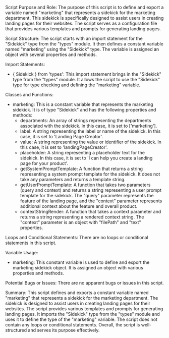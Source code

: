Script Purpose and Role:
The purpose of this script is to define and export a variable named "marketing" that represents a sidekick for the marketing department. This sidekick is specifically designed to assist users in creating landing pages for their websites. The script serves as a configuration file that provides various templates and prompts for generating landing pages.

Script Structure:
The script starts with an import statement for the "Sidekick" type from the "types" module. It then defines a constant variable named "marketing" using the "Sidekick" type. The variable is assigned an object with several properties and methods.

Import Statements:
- { Sidekick } from 'types': This import statement brings in the "Sidekick" type from the "types" module. It allows the script to use the "Sidekick" type for type checking and defining the "marketing" variable.

Classes and Functions:
- marketing: This is a constant variable that represents the marketing sidekick. It is of type "Sidekick" and has the following properties and methods:
  - departments: An array of strings representing the departments associated with the sidekick. In this case, it is set to ['marketing'].
  - label: A string representing the label or name of the sidekick. In this case, it is set to 'Landing Page Creator'.
  - value: A string representing the value or identifier of the sidekick. In this case, it is set to 'landingPageCreator'.
  - placeholder: A string representing a placeholder text for the sidekick. In this case, it is set to 'I can help you create a landing page for your product'.
  - getSystemPromptTemplate: A function that returns a string representing a system prompt template for the sidekick. It does not take any parameters and returns a template string.
  - getUserPromptTemplate: A function that takes two parameters (query and context) and returns a string representing a user prompt template for the sidekick. The "query" parameter represents the feature of the landing page, and the "context" parameter represents additional context about the feature and overall product.
  - contextStringRender: A function that takes a context parameter and returns a string representing a rendered context string. The "context" parameter is an object with "filePath" and "text" properties.

Loops and Conditional Statements:
There are no loops or conditional statements in this script.

Variable Usage:
- marketing: This constant variable is used to define and export the marketing sidekick object. It is assigned an object with various properties and methods.

Potential Bugs or Issues:
There are no apparent bugs or issues in this script.

Summary:
This script defines and exports a constant variable named "marketing" that represents a sidekick for the marketing department. The sidekick is designed to assist users in creating landing pages for their websites. The script provides various templates and prompts for generating landing pages. It imports the "Sidekick" type from the "types" module and uses it to define the type of the "marketing" variable. The script does not contain any loops or conditional statements. Overall, the script is well-structured and serves its purpose effectively.
